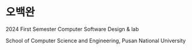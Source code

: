 # 오백완

2024 First Semester Computer Software Design & lab

School of Computer Science and Engineering, Pusan National University
